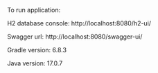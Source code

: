 To run application: 

H2 database console:
http://localhost:8080/h2-ui/

Swagger url:
http://localhost:8080/swagger-ui/

Gradle version:
6.8.3

Java version:
17.0.7